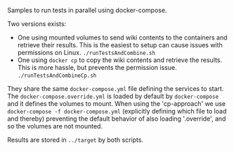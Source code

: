 Samples to run tests in parallel using docker-compose.

Two versions exists:
 * One using mounted volumes to send wiki contents to the containers and retrieve their results. 
 This is the easiest to setup can cause issues with permissions on Linux. `./runTestsAndCombine.sh`
 * One using `docker cp` to copy the wiki contents and retrieve the results.
 This is more hassle, but prevents the permission issue. `./runTestsAndCombineCp.sh`

They share the same `docker-compose.yml` file defining the services to start.
The `docker-compose.override.yml` is loaded by default by `docker-compose` and it defines the volumes to mount.
When using the 'cp-approach' we use `docker-compose -f docker-compose.yml` 
(explicitly defining which file to load and thereby) preventing the default behavior
 of also loading '.override', and so the volumes are not mounted.
 
 Results are stored in `../target` by both scripts.
